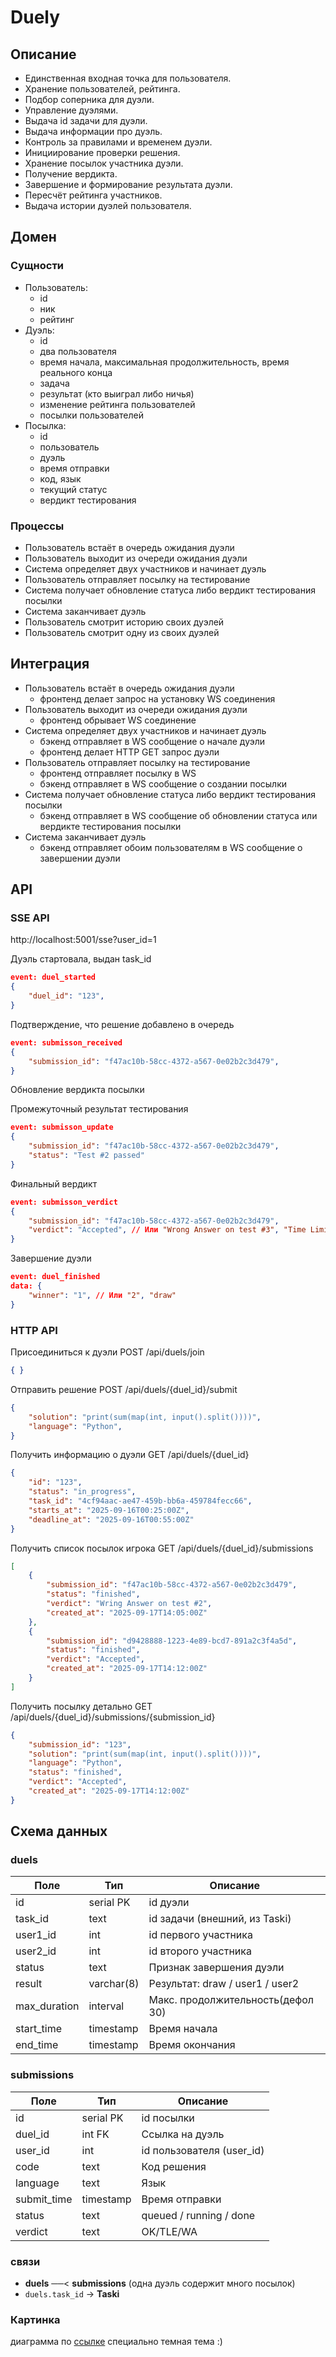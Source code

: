 # Duely

## Описание

- Единственная входная точка для пользователя.
- Хранение пользователей, рейтинга.
- Подбор соперника для дуэли.
- Управление дуэлями.
- Выдача id задачи для дуэли.
- Выдача информации про дуэль.
- Контроль за правилами и временем дуэли.
- Инициирование проверки решения.
- Хранение посылок участника дуэли.
- Получение вердикта.
- Завершение и формирование результата дуэли.
- Пересчёт рейтинга участников.
- Выдача истории дуэлей пользователя.

## Домен

### Сущности

- Пользователь:
    - id
    - ник
    - рейтинг
- Дуэль:
    - id
    - два пользователя
    - время начала, максимальная продолжительность, время реального конца
    - задача
    - результат (кто выиграл либо ничья)
    - изменение рейтинга пользователей
    - посылки пользователей
- Посылка:
    - id
    - пользователь
    - дуэль
    - время отправки
    - код, язык
    - текущий статус
    - вердикт тестирования

### Процессы

- Пользователь встаёт в очередь ожидания дуэли
- Пользователь выходит из очереди ожидания дуэли
- Система определяет двух участников и начинает дуэль
- Пользователь отправляет посылку на тестирование
- Система получает обновление статуса либо вердикт тестирования посылки
- Система заканчивает дуэль
- Пользователь смотрит историю своих дуэлей
- Пользователь смотрит одну из своих дуэлей

## Интеграция

- Пользователь встаёт в очередь ожидания дуэли
    - фронтенд делает запрос на установку WS соединения
- Пользователь выходит из очереди ожидания дуэли
    - фронтенд обрывает WS соединение
- Система определяет двух участников и начинает дуэль
    - бэкенд отправляет в WS сообщение о начале дуэли
    - фронтенд делает HTTP GET запрос дуэли
- Пользователь отправляет посылку на тестирование
    - фронтенд отправляет посылку в WS
    - бэкенд отправляет в WS сообщение о создании посылки
- Система получает обновление статуса либо вердикт тестирования посылки
    - бэкенд отправляет в WS сообщение об обновлении статуса или вердикте тестирования посылки
- Система заканчивает дуэль
    - бэкенд отправляет обоим пользователям в WS сообщение о завершении дуэли

## API

### SSE API

http://localhost:5001/sse?user_id=1

Дуэль стартовала, выдан task_id
```json
event: duel_started
{
    "duel_id": "123",
}
```

Подтверждение, что решение добавлено в очередь
```json
event: submisson_received
{
    "submission_id": "f47ac10b-58cc-4372-a567-0e02b2c3d479", 
}
```

Обновление вердикта посылки

Промежуточный результат тестирования
```json
event: submisson_update
{
    "submission_id": "f47ac10b-58cc-4372-a567-0e02b2c3d479",
    "status": "Test #2 passed"
}
```

Финальный вердикт
```json
event: submisson_verdict
{
    "submission_id": "f47ac10b-58cc-4372-a567-0e02b2c3d479",
    "verdict": "Accepted", // Или "Wrong Answer on test #3", "Time Limit Exceeded", "Compilation Error"
}
```

Завершение дуэли
```json
event: duel_finished
data: {
    "winner": "1", // Или "2", "draw"
}
```

### HTTP API

Присоединиться к дуэли
POST /api/duels/join
```json
{ }
```

Отправить решение
POST /api/duels/{duel_id}/submit
```json
{
    "solution": "print(sum(map(int, input().split())))",
    "language": "Python",
}
```

Получить информацию о дуэли
GET /api/duels/{duel_id}

```json
{
    "id": "123",
    "status": "in_progress",
    "task_id": "4cf94aac-ae47-459b-bb6a-459784fecc66",
    "starts_at": "2025-09-16T00:25:00Z",
    "deadline_at": "2025-09-16T00:55:00Z"
}
```

Получить список посылок игрока
GET /api/duels/{duel_id}/submissions

```json
[
    {
        "submission_id": "f47ac10b-58cc-4372-a567-0e02b2c3d479",
        "status": "finished",
        "verdict": "Wring Answer on test #2",
        "created_at": "2025-09-17T14:05:00Z"
    },
    {
        "submission_id": "d9428888-1223-4e89-bcd7-891a2c3f4a5d",
        "status": "finished",
        "verdict": "Accepted",
        "created_at": "2025-09-17T14:12:00Z"
    }
]
```

Получить посылку детально
GET /api/duels/{duel_id}/submissions/{submission_id}

```json
{
    "submission_id": "123",
    "solution": "print(sum(map(int, input().split())))",
    "language": "Python",
    "status": "finished",
    "verdict": "Accepted",
    "created_at": "2025-09-17T14:12:00Z"
}
```

## Схема данных
### duels
| Поле          | Тип        | Описание                             |
|---------------|------------|--------------------------------------|
| id            | serial PK  | id дуэли                             |
| task_id       | text       | id задачи (внешний, из Taski)        |
| user1_id      | int        | id первого участника                 |
| user2_id      | int        | id второго участника                 |
| status        | text       | Признак завершения дуэли             |
| result        | varchar(8) | Результат: draw / user1 / user2      |
| max_duration  | interval   | Макс. продолжительность(дефол 30)    |
| start_time    | timestamp  | Время начала                         |
| end_time      | timestamp  | Время окончания                      |


### submissions
| Поле        | Тип        | Описание                               |
|-------------|------------|----------------------------------------|
| id          | serial PK  | id посылки                             |
| duel_id     | int FK     | Ссылка на дуэль                        |
| user_id     | int        | id пользователя (user_id)              |
| code        | text       | Код решения                            |
| language    | text       | Язык                                   |
| submit_time | timestamp  | Время отправки                         |
| status      | text       | queued / running / done                |
| verdict     | text       | OK/TLE/WA                              |

### связи
- **duels** ──< **submissions** (одна дуэль содержит много посылок)
- `duels.task_id` →  **Taski** 

### Картинка
диаграмма по [ссылке](https://dbdiagram.io/e/68bb1a3d61a46d388ead2b84/68caa2775779bb7265e3ce14) специально темная тема :)